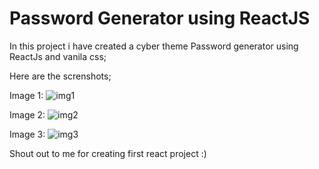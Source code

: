 # Password Generator using ReactJS

In this project i have created a cyber theme Password generator using ReactJs and vanila css;

Here are the screnshots;

Image 1:
![img1](https://github.com/user-attachments/assets/6d72e36f-c3fe-4539-8e88-45110b78375f)


Image 2:
![img2](https://github.com/user-attachments/assets/29b421ad-5352-4317-9182-2510478bd1c4)


Image 3:
![img3](https://github.com/user-attachments/assets/20c10f52-91e4-4042-b4e8-cd40c4e4245a)


Shout out to me for creating first react project :)

